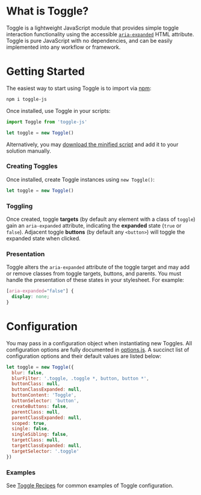 # What is Toggle?
Toggle is a lightweight JavaScript module that provides simple toggle interaction functionality using the accessible [`aria-expanded`](https://www.w3.org/TR/wai-aria/states_and_properties#aria-expanded) HTML attribute. Toggle is pure JavaScript with no dependencies, and can be easily implemented into any workflow or framework.

# Getting Started
The easiest way to start using Toggle is to import via [npm](https://www.npmjs.com/):
```sh
npm i toggle-js
```

Once installed, use Toggle in your scripts:
```js
import Toggle from 'toggle-js'

let toggle = new Toggle()
```

Alternatively, you may [download the minified script](https://raw.githubusercontent.com/oldrivercreative/toggle/master/dist/toggle.js) and add it to your solution manually.

### Creating Toggles
Once installed, create Toggle instances using `new Toggle()`:
```js
let toggle = new Toggle()
```

### Toggling
Once created, toggle **targets** (by default any element with a class of `toggle`) gain an `aria-expanded` attribute, indicating the **expanded** state (`true` or `false`). Adjacent toggle **buttons** (by default any `<button>`) will toggle the expanded state when clicked.

### Presentation
Toggle alters the `aria-expanded` attribute of the toggle target and may add or remove classes from toggle targets, buttons, and parents. You must handle the presentation of these states in your stylesheet. For example:
```css
[aria-expanded="false"] {
  display: none;
}
```

# Configuration
You may pass in a configuration object when instantiating new Toggles. All configuration options are fully documented in [options.js](https://github.com/oldrivercreative/toggle/blob/master/src/options.js). A succinct list of configuration options and their default values are listed below:
```js
let toggle = new Toggle({
  blur: false,
  blurFilter: '.toggle, .toggle *, button, button *',
  buttonClass: null,
  buttonClassExpanded: null,
  buttonContent: 'Toggle',
  buttonSelector: 'button',
  createButtons: false,
  parentClass: null,
  parentClassExpanded: null,
  scoped: true,
  single: false,
  singleSibling: false,
  targetClass: null,
  targetClassExpanded: null,
  targetSelector: '.toggle'
})
```

### Examples
See [Toggle Recipes](https://oldrivercreative.github.io/toggle/) for common examples of Toggle configuration.
